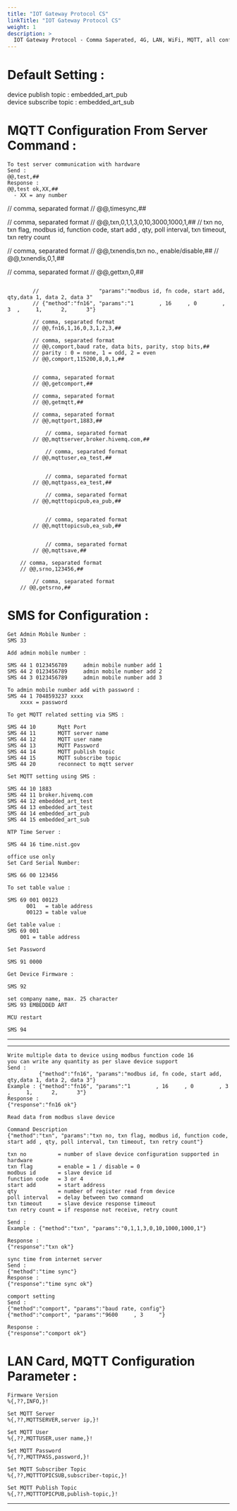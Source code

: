 ```yaml
---
title: "IOT Gateway Protocol CS"
linkTitle: "IOT Gateway Protocol CS"
weight: 1
description: >
  IOT Gateway Protocol - Comma Saperated, 4G, LAN, WiFi, MQTT, all configuration command
---
```


<!--
{{% pageinfo %}}
This is a placeholder page that shows you how to use this template site.
{{% /pageinfo %}}
-->

# Default Setting :   
device publish topic    : embedded_art_pub   
device subscribe topic  : embedded_art_sub   


# MQTT Configuration From Server Command :
```
To test server communication with hardware
Send : 
@@,test,##
Response : 
@@,test ok,XX,##
  - XX = any number
```

// 	comma, separated format
// 	@@,timesync,##

// 	comma, separated format
// 	@@,txn,0,1,1,3,0,10,3000,1000,1,##
// txn no, txn flag, modbus id, function code, start add , qty, poll interval, txn timeout, txn retry count

// comma, separated format
// @@,txnendis,txn no., enable/disable,##
// @@,txnendis,0,1,##

// comma, separated format
// @@,gettxn,0,##

```
    
        //                   "params":"modbus id, fn code, start add, qty,data 1, data 2, data 3"
        // {"method":"fn16", "params":"1        , 16     , 0        , 3  ,     1,      2,      3"}

    	// comma, separated format
    	// @@,fn16,1,16,0,3,1,2,3,##
```

```
    	// comma, separated format
    	// @@,comport,baud rate, data bits, parity, stop bits,##
    	// parity : 0 = none, 1 = odd, 2 = even
    	// @@,comport,115200,8,0,1,##
```
```

    	// comma, separated format
    	// @@,getcomport,##
```

```
    	// comma, separated format
    	// @@,getmqtt,##

		// comma, separated format
		// @@,mqttport,1883,##

        	// comma, separated format
    	// @@,mqttserver,broker.hivemq.com,##

        	// comma, separated format
    	// @@,mqttuser,ea_test,##


          	// comma, separated format
    	// @@,mqttpass,ea_test,##

          	// comma, separated format
    	// @@,mqtttopicpub,ea_pub,##


          	// comma, separated format
    	// @@,mqtttopicsub,ea_sub,##


          	// comma, separated format
    	// @@,mqttsave,##

```

    	// comma, separated format
    	// @@,srno,123456,##

          	// comma, separated format
    	// @@,getsrno,##




# SMS for Configuration :
```
Get Admin Mobile Number : 
SMS 33                  
```
```
Add admin mobile number :

SMS 44 1 0123456789     admin mobile number add 1  
SMS 44 2 0123456789     admin mobile number add 2  
SMS 44 3 0123456789     admin mobile number add 3 

To admin mobile number add with password :
SMS 44 1 7048593237 xxxx
    xxxx = password

```

```
To get MQTT related setting via SMS :

SMS 44 10		Mqtt Port
SMS 44 11		MQTT server name
SMS 44 12		MQTT user name
SMS 44 13		MQTT Password
SMS 44 14		MQTT publish topic
SMS 44 15		MQTT subscribe topic
SMS 44 20		reconnect to mqtt server
```

```
Set MQTT setting using SMS :

SMS 44 10 1883
SMS 44 11 broker.hivemq.com
SMS 44 12 embedded_art_test
SMS 44 13 embedded_art_test
SMS 44 14 embedded_art_pub
SMS 44 15 embedded_art_sub
```

```
NTP Time Server :

SMS 44 16 time.nist.gov
```

```
office use only 
Set Card Serial Number: 

SMS 66 00 123456
```

```
To set table value :

SMS 69 001 00123  	
      001   = table address
      00123 = table value
```

```
Get table value :
SMS 69 001
    001 = table address
```

```
Set Password

SMS 91 0000
```

```
Get Device Firmware :

SMS 92
```
```
set company name, max. 25 character
SMS 93 EMBEDDED ART
```

```
MCU restart

SMS 94
```




---

---

```
Write multiple data to device using modbus function code 16
you can write any quantity as per slave device support
Send :
          {"method":"fn16", "params":"modbus id, fn code, start add, qty,data 1, data 2, data 3"}
Example : {"method":"fn16", "params":"1        , 16     , 0        , 3  ,     1,      2,      3"}
Response :
{"response":"fn16 ok"}
```

```
Read data from modbus slave device

Command Description
{"method":"txn", "params":"txn no, txn flag, modbus id, function code, start add , qty, poll interval, txn timeout, txn retry count"}

txn no          = number of slave device configuration supported in hardware
txn flag        = enable = 1 / disable = 0
modbus id       = slave device id
function code   = 3 or 4
start add       = start address
qty             = number of register read from device
poll interval   = delay between two command
txn timeout     = slave device response timeout
txn retry count = if response not receive, retry count

Send :
Example : {"method":"txn", "params":"0,1,1,3,0,10,1000,1000,1"}

Response :
{"response":"txn ok"}
```

```
sync time from internet server
Send :
{"method":"time sync"}
Response :
{"response":"time sync ok"}
```

```
comport setting
Send :
{"method":"comport", "params":"baud rate, config"}
{"method":"comport", "params":"9600     , 3     "}

Response :
{"response":"comport ok"}
```




# LAN Card, MQTT Configuration Parameter :
```
Firmware Version
%{,??,INFO,}!
```
```
Set MQTT Server
%{,??,MQTTSERVER,server ip,}!
```
```
Set MQTT User
%{,??,MQTTUSER,user name,}!
```
```
Set MQTT Password
%{,??,MQTTPASS,password,}!
```
```
Set MQTT Subscriber Topic
%{,??,MQTTTOPICSUB,subscriber-topic,}!
```
```
Set MQTT Publish Topic
%{,??,MQTTTOPICPUB,publish-topic,}!
```








<!--
# Images
-->

<!--

<div class="container">

![image](led-display-control-card-1.jpg)

</div>

-->


<!-- 

<div class="container">

![image](led-display-control-card-2.jpg)

</div>

-->


<!--

<div class="container">

![image](led-display-control-card-3.jpg)

</div>

-->

---



